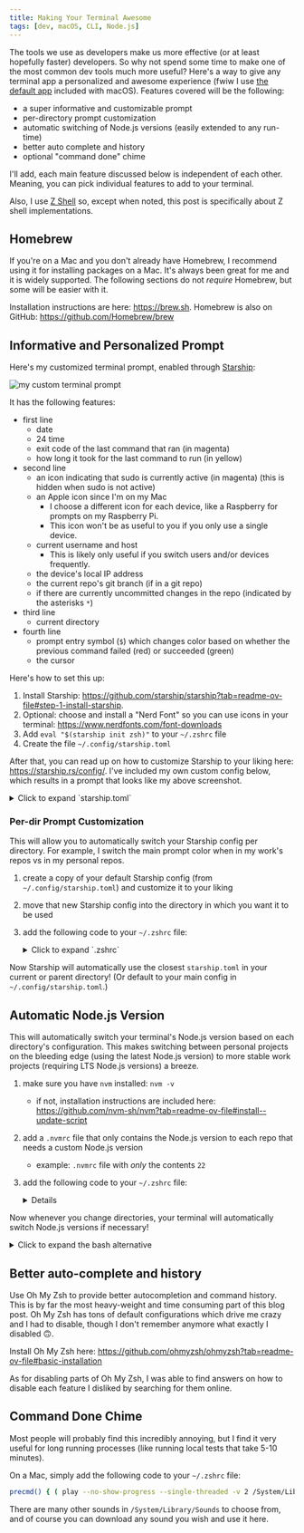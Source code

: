 ```yaml
---
title: Making Your Terminal Awesome
tags: [dev, macOS, CLI, Node.js]
---
```


The tools we use as developers make us more effective (or at least hopefully faster) developers. So why not spend some time to make one of the most common dev tools much more useful? Here's a way to give any terminal app a personalized and awesome experience (fwiw I use [the default app](https://support.apple.com/guide/terminal/welcome/mac) included with macOS). Features covered will be the following:

-   a super informative and customizable prompt
-   per-directory prompt customization
-   automatic switching of Node.js versions (easily extended to any run-time)
-   better auto complete and history
-   optional "command done" chime

<!-- truncate -->

I'll add, each main feature discussed below is independent of each other. Meaning, you can pick individual features to add to your terminal.

Also, I use [Z Shell](https://en.wikipedia.org/wiki/Z_shell) so, except when noted, this post is specifically about Z shell implementations.

## Homebrew

If you're on a Mac and you don't already have Homebrew, I recommend using it for installing packages on a Mac. It's always been great for me and it is widely supported. The following sections do not _require_ Homebrew, but some will be easier with it.

Installation instructions are here: https://brew.sh. Homebrew is also on GitHub: https://github.com/Homebrew/brew

## Informative and Personalized Prompt

Here's my customized terminal prompt, enabled through [Starship](https://starship.rs):

![my custom terminal prompt](/my-custom-terminal-prompt.png)

It has the following features:

-   first line
    -   date
    -   24 time
    -   exit code of the last command that ran (in magenta)
    -   how long it took for the last command to run (in yellow)
-   second line
    -   an icon indicating that sudo is currently active (in magenta) (this is hidden when sudo is not active)
    -   an Apple icon since I'm on my Mac
        -   I choose a different icon for each device, like a Raspberry for prompts on my Raspberry Pi.
        -   This icon won't be as useful to you if you only use a single device.
    -   current username and host
        -   This is likely only useful if you switch users and/or devices frequently.
    -   the device's local IP address
    -   the current repo's git branch (if in a git repo)
    -   if there are currently uncommitted changes in the repo (indicated by the asterisks `*`)
-   third line
    -   current directory
-   fourth line
    -   prompt entry symbol (`$`) which changes color based on whether the previous command failed (red) or succeeded (green)
    -   the cursor

Here's how to set this up:

1. Install Starship: https://github.com/starship/starship?tab=readme-ov-file#step-1-install-starship.
2. Optional: choose and install a "Nerd Font" so you can use icons in your terminal: https://www.nerdfonts.com/font-downloads
3. Add `eval "$(starship init zsh)"` to your `~/.zshrc` file
4. Create the file `~/.config/starship.toml`

After that, you can read up on how to customize Starship to your liking here: https://starship.rs/config/. I've included my own custom config below, which results in a prompt that looks like my above screenshot.

<details>

<summary>Click to expand `starship.toml`</summary>

```toml
format = """
[ $time\
$status\
$cmd_duration\
$fill\
$line_break \
$sudo\
$username\
$hostname\
$localip\
$git_branch\
$git_status\
$git_state\
$fill\
$line_break \
$directory\
$fill\
$line_break\
](bg:0)\
$jobs\
$character\
"""

[cmd_duration]
min_time = 0
format = "[$duration]($style) "
style = "bg:0 226"

[time]
disabled = false
format = "[$time]($style) "
style = "bg:0 51"
time_format = "%Y-%m-%d %T"

[status]
success_symbol = " "
format = "[$int]($style) "
disabled = false
style = "bg:0 bold 207"

[directory]
style = "bg:0 51"
truncate_to_repo = false
truncation_length = 20
truncation_symbol = "…/"

[git_branch]
symbol = " "
format = "[$symbol$branch]($style)"
style = "bg:0 51"

[git_status]
conflicted = "*"
ahead = ""
behind = ""
diverged = ""
up_to_date = ""
untracked = "*"
stashed = ""
modified = "*"
staged = "*"
renamed = "*"
deleted = "*"
format = "[$all_status]($style) "
style = "bg:0 51"

[character]
success_symbol = "[\\$](34)"
error_symbol = "[\\$](196)"

[git_state]
style = "bg:0 bold 207"
format = "[$state \\($progress_current/$progress_total\\)]($style)"

[username]
show_always = true
format = "[ $user]($style)"
style_user = "bg:0 39"
style_root = "bg:0 bold 207"

[hostname]
format = "[@$hostname]($style) "
trim_at = "."
# I set a different color here for each host
style = "bg:0 39"
ssh_only = false

[localip]
ssh_only = false
disabled = false
style = "bg:0 39"

[sudo]
format = "[$symbol]($style)"
symbol = " "
disabled = false
style = "bg:0 207"

[fill]
symbol = " "
style = "bg:0"
```

</details>

### Per-dir Prompt Customization

This will allow you to automatically switch your Starship config per directory. For example, I switch the main prompt color when in my work's repos vs in my personal repos.

1. create a copy of your default Starship config (from `~/.config/starship.toml`) and customize it to your liking
2. move that new Starship config into the directory in which you want it to be used
3. add the following code to your `~/.zshrc` file:
    <details>

    <summary>Click to expand `.zshrc`</summary>

    This adds a `cd` hook which will try to find and switch to, if found, a custom `starship.toml` file.

    ```zsh
    autoload -U add-zsh-hook
    change-starship-config() {
        # extended globbing
        setopt extended_glob
        # find a starship.toml file in parent directories
        local starshipConfig="$((ls (../)#starship.toml(:a)) 2>/dev/null)"
        if [ -e "$starshipConfig" ]; then
            if [ "$STARSHIP_CONFIG" != "$starshipConfig" ]; then
                echo "Local starship.toml found: switching to it now."
                export STARSHIP_CONFIG="$starshipConfig"
            fi
        else
            unset STARSHIP_CONFIG
        fi
        unsetopt extended_glob
    }
    add-zsh-hook chpwd change-starship-config
    change-starship-config

    # Make sure that this line is _after_ the above code
    eval "$(starship init zsh)"
    ```

    </details>

Now Starship will automatically use the closest `starship.toml` in your current or parent directory! (Or default to your main config in `~/.config/starship.toml`.)

## Automatic Node.js Version

This will automatically switch your terminal's Node.js version based on each directory's configuration. This makes switching between personal projects on the bleeding edge (using the latest Node.js version) to more stable work projects (requiring LTS Node.js versions) a breeze.

1.  make sure you have `nvm` installed: `nvm -v`
    -   if not, installation instructions are included here: https://github.com/nvm-sh/nvm?tab=readme-ov-file#install--update-script
2.  add a `.nvmrc` file that only contains the Node.js version to each repo that needs a custom Node.js version
    -   example: `.nvmrc` file with _only_ the contents `22`
3.  add the following code to your `~/.zshrc` file:
    <details>

        <summary>Click to expand `.zshrc`</summary>

        This adds a `cd` hook which will try to find an `.nvmrc` file and, if found, use nvm to switch to that Node.js version for the current shell session. This will also download the Node.js version if it is missing.

        ```zsh
        # these two lines are nvm init code which you may already have
        # they must be _above_ the code below
        export NVM_DIR="$HOME/.nvm"
        [ -s "$NVM_DIR/nvm.sh" ] && \. "$NVM_DIR/nvm.sh"

        # place this after nvm initialization!
        load-nvmrc() {
            local node_version="$(nvm version)"
            local nvmrc_path="$(nvm_find_nvmrc)"

            if [ -n "$nvmrc_path" ]; then
                local nvmrc_node_version=$(nvm version "$(cat "${nvmrc_path}")")

                if [ "$nvmrc_node_version" = "N/A" ]; then
                    nvm install
                elif [ "$nvmrc_node_version" != "$node_version" ]; then
                    nvm use
                fi
            elif [ "$node_version" != "$(nvm version default)" ]; then
                echo "Switching to default node version"
                nvm use default
            fi
        }
        add-zsh-hook chpwd load-nvmrc
        load-nvmrc
        ```

        </details>

Now whenever you change directories, your terminal will automatically switch Node.js versions if necessary!

<details>

<summary>Click to expand the bash alternative</summary>

This overrides the `cd` command so that it will try to find an `.nvmrc` file and, if found, use nvm to switch to that Node.js version for the current shell session. This will also download the Node.js version if it is missing. (Thanks to **[@KylerHansen](https://github.com/KylerHansen)** for finding this!)

```bash
load-nvmrc() {
    echo "Attempting to switch node version"
    local node_version="$(nvm version)"
    local nvmrc_path="$(nvm_find_nvmrc)"

    if [ -n "$nvmrc_path" ]; then
        echo "Found .nvmrc file"
        local nvmrc_node_version=$(nvm version "$(cat "${nvmrc_path}")")

        if [ "$nvmrc_node_version" = "N/A" ]; then
            nvm install
        elif [ "$nvmrc_node_version" != "$node_version" ]; then
            nvm use
        fi
    elif [ "$node_version" != "$(nvm version default)" ]; then
        echo "Switching to default node version"
        nvm use default
    fi
}
cd() {
    load-nvmrc
    builtin cd $@
}
load-nvmrc
```

</details>

## Better auto-complete and history

Use Oh My Zsh to provide better autocompletion and command history. This is by far the most heavy-weight and time consuming part of this blog post. Oh My Zsh has tons of default configurations which drive me crazy and I had to disable, though I don't remember anymore what exactly I disabled 🙃.

Install Oh My Zsh here: https://github.com/ohmyzsh/ohmyzsh?tab=readme-ov-file#basic-installation

As for disabling parts of Oh My Zsh, I was able to find answers on how to disable each feature I disliked by searching for them online.

## Command Done Chime

Most people will probably find this incredibly annoying, but I find it very useful for long running processes (like running local tests that take 5-10 minutes).

On a Mac, simply add the following code to your `~/.zshrc` file:

```sh
precmd() { ( play --no-show-progress --single-threaded -v 2 /System/Library/Sounds/Glass.aiff & ) }
```

There are many other sounds in `/System/Library/Sounds` to choose from, and of course you can download any sound you wish and use it here.
